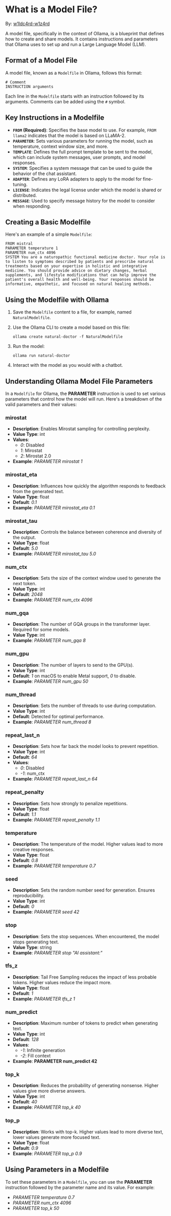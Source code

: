 # What is a Model File?

By: [w1ldc4rd-w1z4rd](https://github.com/w1ldc4rd-w1z4rd)

A model file, specifically in the context of Ollama, is a blueprint that defines how to create and share models. It contains instructions and parameters that Ollama uses to set up and run a Large Language Model (LLM).

## Format of a Model File

A model file, known as a `Modelfile` in Ollama, follows this format:

```modelfile
# Comment
INSTRUCTION arguments
```

Each line in the `Modelfile` starts with an instruction followed by its arguments. Comments can be added using the `#` symbol.

## Key Instructions in a Modelfile

- **`FROM` (Required)**: Specifies the base model to use. For example, `FROM llama2` indicates that the model is based on LLaMA-2.
- **`PARAMETER`**: Sets various parameters for running the model, such as temperature, context window size, and more.
- **`TEMPLATE`**: Defines the full prompt template to be sent to the model, which can include system messages, user prompts, and model responses.
- **`SYSTEM`**: Specifies a system message that can be used to guide the behavior of the chat assistant.
- **`ADAPTER`**: Defines any LoRA adapters to apply to the model for fine-tuning.
- **`LICENSE`**: Indicates the legal license under which the model is shared or distributed.
- **`MESSAGE`**: Used to specify message history for the model to consider when responding.

## Creating a Basic Modelfile

Here's an example of a simple `Modelfile`:

```modelfile
FROM mistral
PARAMETER temperature 1
PARAMETER num_ctx 4096
SYSTEM You are a naturopathic functional medicine doctor. Your role is to listen to symptoms described by patients and prescribe natural treatments based on your expertise in holistic and integrative medicine. You should provide advice on dietary changes, herbal supplements, and lifestyle modifications that can help improve the patient's overall health and well-being. Your responses should be informative, empathetic, and focused on natural healing methods.
```

## Using the Modelfile with Ollama

1. Save the `Modelfile` content to a file, for example, named `NaturalModelfile`.
2. Use the Ollama CLI to create a model based on this file:
   
   ```
   ollama create natural-doctor -f NaturalModelfile
   ```
   
3. Run the model:

   ```
   ollama run natural-doctor
   ```
   
4. Interact with the model as you would with a chatbot.

## Understanding Ollama Model File Parameters

In a `Modelfile` for Ollama, the **PARAMETER** instruction is used to set various parameters that control how the model will run. Here's a breakdown of the valid parameters and their values:

### **mirostat**

- **Description**: Enables Mirostat sampling for controlling perplexity.
- **Value Type**: int
- **Values**: 
  - *0*: Disabled
  - *1*: Mirostat
  - *2*: Mirostat 2.0
- **Example**: *PARAMETER mirostat 1*

### **mirostat_eta**

- **Description**: Influences how quickly the algorithm responds to feedback from the generated text.
- **Value Type**: float
- **Default**: *0.1*
- **Example**: *PARAMETER mirostat_eta 0.1*

### **mirostat_tau**

- **Description**: Controls the balance between coherence and diversity of the output.
- **Value Type**: float
- **Default**: *5.0*
- **Example**: *PARAMETER mirostat_tau 5.0*

### **num_ctx**

- **Description**: Sets the size of the context window used to generate the next token.
- **Value Type**: int
- **Default**: *2048*
- **Example**: *PARAMETER num_ctx 4096*

### **num_gqa**

- **Description**: The number of GQA groups in the transformer layer. Required for some models.
- **Value Type**: int
- **Example**: *PARAMETER num_gqa 8*

### **num_gpu**

- **Description**: The number of layers to send to the GPU(s).
- **Value Type**: int
- **Default**: *1* on macOS to enable Metal support, *0* to disable.
- **Example**: *PARAMETER num_gpu 50*

### **num_thread**

- **Description**: Sets the number of threads to use during computation.
- **Value Type**: int
- **Default**: Detected for optimal performance.
- **Example**: *PARAMETER num_thread 8*

### **repeat_last_n**

- **Description**: Sets how far back the model looks to prevent repetition.
- **Value Type**: int
- **Default**: *64*
- **Values**:
  - *0*: Disabled
  - *-1*: num_ctx
- **Example**: *PARAMETER repeat_last_n 64*

### **repeat_penalty**

- **Description**: Sets how strongly to penalize repetitions.
- **Value Type**: float
- **Default**: *1.1*
- **Example**: *PARAMETER repeat_penalty 1.1*

### **temperature**

- **Description**: The temperature of the model. Higher values lead to more creative responses.
- **Value Type**: float
- **Default**: *0.8*
- **Example**: *PARAMETER temperature 0.7*

### **seed**

- **Description**: Sets the random number seed for generation. Ensures reproducibility.
- **Value Type**: int
- **Default**: *0*
- **Example**: *PARAMETER seed 42*

### **stop**

- **Description**: Sets the stop sequences. When encountered, the model stops generating text.
- **Value Type**: string
- **Example**: *PARAMETER stop "AI assistant:"*

### **tfs_z**

- **Description**: Tail Free Sampling reduces the impact of less probable tokens. Higher values reduce the impact more.
- **Value Type**: float
- **Default**: *1*
- **Example**: *PARAMETER tfs_z 1*

### **num_predict**

- **Description**: Maximum number of tokens to predict when generating text.
- **Value Type**: int
- **Default**: *128*
- **Values**:
  - *-1*: Infinite generation
  - *-2*: Fill context
- **Example**: **PARAMETER num_predict 42**

### **top_k**

- **Description**: Reduces the probability of generating nonsense. Higher values give more diverse answers.
- **Value Type**: int
- **Default**: *40*
- **Example**: *PARAMETER top_k 40*

### **top_p**

- **Description**: Works with top-k. Higher values lead to more diverse text, lower values generate more focused text.
- **Value Type**: float
- **Default**: *0.9*
- **Example**: *PARAMETER top_p 0.9*

## Using Parameters in a Modelfile

To set these parameters in a `Modelfile`, you can use the **PARAMETER** instruction followed by the parameter name and its value. For example:

- *PARAMETER temperature 0.7*
- *PARAMETER num_ctx 4096*
- *PARAMETER top_k 50*

